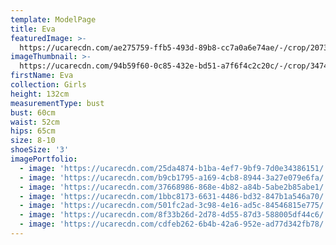 ```yaml
---
template: ModelPage
title: Eva
featuredImage: >-
  https://ucarecdn.com/ae275759-ffb5-493d-89b8-cc7a0a6e74ae/-/crop/2073x1158/0,0/-/preview/
imageThumbnail: >-
  https://ucarecdn.com/94b59f60-0c85-432e-bd51-a7f6f4c2c20c/-/crop/3474x4278/82,205/-/preview/
firstName: Eva
collection: Girls
height: 132cm
measurementType: bust
bust: 60cm
waist: 52cm
hips: 65cm
size: 8-10
shoeSize: '3'
imagePortfolio:
  - image: 'https://ucarecdn.com/25da4874-b1ba-4ef7-9bf9-7d0e34386151/'
  - image: 'https://ucarecdn.com/b9cb1795-a169-4cb8-8944-3a27e079e6fa/'
  - image: 'https://ucarecdn.com/37668986-868e-4b82-a84b-5abe2b85abe1/'
  - image: 'https://ucarecdn.com/1bbc8173-6631-4486-bd32-847b1a546a70/'
  - image: 'https://ucarecdn.com/501fc2ad-3c98-4e16-ad5c-84546815e775/'
  - image: 'https://ucarecdn.com/8f33b26d-2d78-4d55-87d3-588005df44c6/'
  - image: 'https://ucarecdn.com/cdfeb262-6b4b-42a6-952e-ad77d342fb78/'
---
```


